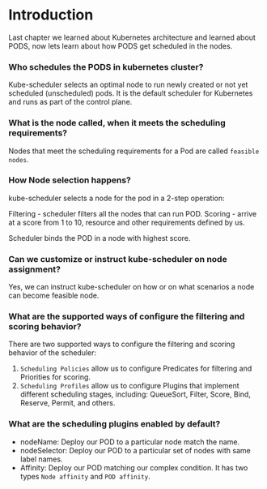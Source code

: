# Introduction 
Last chapter we learned about Kubernetes architecture and learned about PODS, now lets learn about how PODS get scheduled in the nodes.

### Who schedules the PODS in kubernetes cluster?
Kube-scheduler selects an optimal node to run newly created or not yet scheduled (unscheduled) pods. It is the default scheduler for Kubernetes and runs as part of the control plane.

### What is the node called, when it meets the scheduling requirements?
Nodes that meet the scheduling requirements for a Pod are called `feasible nodes`.

### How Node selection happens?
kube-scheduler selects a node for the pod in a 2-step operation:

Filtering - scheduler filters all the nodes that can run POD.
Scoring - arrive at a score from 1 to 10, resource and other requirements defined by us.

Scheduler binds the POD in a node with highest score.

### Can we customize or instruct kube-scheduler on node assignment?
Yes, we can instruct kube-scheduler on how or on what scenarios a node can become feasible node.

### What are the supported ways of configure the filtering and scoring behavior?
There are two supported ways to configure the filtering and scoring behavior of the scheduler:

1. `Scheduling Policies` allow us to configure Predicates for filtering and Priorities for scoring.
2. `Scheduling Profiles` allow us to configure Plugins that implement different scheduling stages, including: QueueSort, Filter, Score, Bind, Reserve, Permit, and others.

### What are the scheduling plugins enabled by default?
* nodeName: Deploy our POD to a particular node match the name.
* nodeSelector: Deploy our POD to a particular set of nodes with same label names.
* Affinity: Deploy our POD matching our complex condition. It has two types `Node affinity` and `POD affinity`.
